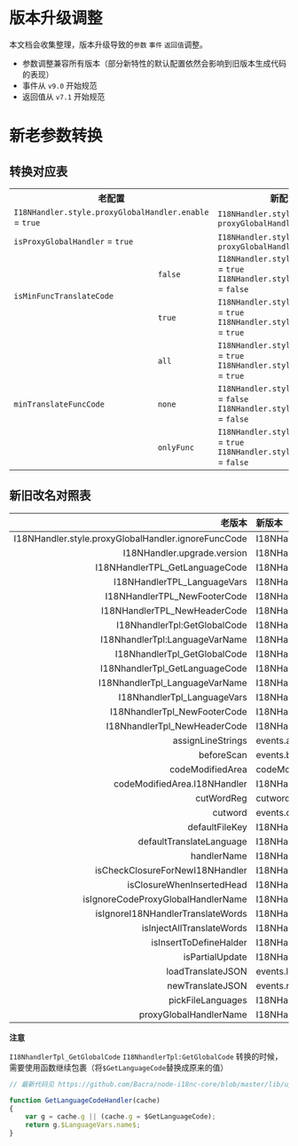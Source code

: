 版本升级调整
==========

本文档会收集整理，版本升级导致的`参数` `事件` `返回值`调整。

 * 参数调整兼容所有版本（部分新特性的默认配置依然会影响到旧版本生成代码的表现）
 * 事件从 `v9.0` 开始规范
 * 返回值从 `v7.1` 开始规范

# 新老参数转换


## 转换对应表

<table>
	<tr>
		<th colspan="2">老配置</th>
		<th>新配置</th>
	</tr>
	<tr><td colspan="2"><code>I18NHandler.style.proxyGlobalHandler.enable</code> = <code>true</code></td><td><code>I18NHandler.style.codeStyle</code> = <code>proxyGlobalHandler</code></td></tr>
	<tr><td colspan="2"><code>isProxyGlobalHandler</code> = <code>true</code></td><td><code>I18NHandler.style.codeStyle</code> = <code>proxyGlobalHandler</code></td></tr>
	<tr><td rowspan="2"><code>isMinFuncTranslateCode</code></td><td><code>false</code></td><td><code>I18NHandler.style.minFuncCode</code> = <code>true</code><br/><code>I18NHandler.style.minFuncJSON</code> = <code>false</code></td></tr>
	<tr><td><code>true</code></td><td><code>I18NHandler.style.minFuncCode</code> = <code>true</code><br/><code>I18NHandler.style.minFuncJSON</code> = <code>true</code></td></tr>
	<tr><td rowspan="3"><code>minTranslateFuncCode</code></td><td><code>all</code></td><td><code>I18NHandler.style.minFuncCode</code> = <code>true</code><br/><code>I18NHandler.style.minFuncJSON</code> = <code>true</code></td></tr>
	<tr><td><code>none</code></td><td><code>I18NHandler.style.minFuncCode</code> = <code>false</code><br/><code>I18NHandler.style.minFuncJSON</code> = <code>false</code></td></tr>
	<tr><td><code>onlyFunc</code></td><td><code>I18NHandler.style.minFuncCode</code> = <code>true</code><br/><code>I18NHandler.style.minFuncJSON</code> = <code>false</code></td></tr>
</table>


## 新旧改名对照表

|                                              老版本 | 新版本                                                  |
|----------------------------------------------------:|:--------------------------------------------------------|
| I18NHandler.style.proxyGlobalHandler.ignoreFuncCode | I18NHandler.style.proxyGlobalHandler.ignoreFuncCodeName |
|                         I18NHandler.upgrade.version | I18NHandler.upgrade.checkVersion                        |
|                      I18NHandlerTPL_GetLanguageCode | I18NHandler.tpl.getLanguageCode                         |
|                         I18NHandlerTPL_LanguageVars | I18NHandler.tpl.languageVars                            |
|                        I18NHandlerTPL_NewFooterCode | I18NHandler.tpl.newFooterCode                           |
|                        I18NHandlerTPL_NewHeaderCode | I18NHandler.tpl.newHeaderCode                           |
|                        I18NhandlerTpl:GetGlobalCode | I18NHandler.tpl.getLanguageCode                         |
|                      I18NhandlerTpl:LanguageVarName | I18NHandler.tpl.languageVars.name                       |
|                        I18NhandlerTpl_GetGlobalCode | I18NHandler.tpl.getLanguageCode                         |
|                      I18NhandlerTpl_GetLanguageCode | I18NHandler.tpl.getLanguageCode                         |
|                      I18NhandlerTpl_LanguageVarName | I18NHandler.tpl.languageVars.name                       |
|                         I18NhandlerTpl_LanguageVars | I18NHandler.tpl.languageVars                            |
|                        I18NhandlerTpl_NewFooterCode | I18NHandler.tpl.newFooterCode                           |
|                        I18NhandlerTpl_NewHeaderCode | I18NHandler.tpl.newHeaderCode                           |
|                                   assignLineStrings | events.assignLineStrings                                |
|                                          beforeScan | events.beforeScan                                       |
|                                    codeModifiedArea | codeModifyItems                                         |
|                        codeModifiedArea.I18NHandler | I18NHandler.upgrade.enable                              |
|                                          cutWordReg | cutwordReg                                              |
|                                             cutword | events.cutword                                          |
|                                      defaultFileKey | I18NHandler.data.defaultFileKey                         |
|                            defaultTranslateLanguage | I18NHandler.data.defaultLanguage                        |
|                                         handlerName | I18NHandlerName                                         |
|                     isCheckClosureForNewI18NHandler | I18NHandler.insert.checkClosure                         |
|                           isClosureWhenInsertedHead | I18NHandler.insert.checkClosure                         |
|                  isIgnoreCodeProxyGlobalHandlerName | I18NHandler.style.proxyGlobalHandler.ignoreFuncCodeName |
|                   isIgnoreI18NHandlerTranslateWords | I18NHandler.data.ignoreFuncWords                        |
|                           isInjectAllTranslateWords | I18NHandler.style.comment4nowords                       |
|                              isInsertToDefineHalder | I18NHandler.insert.priorityDefineHalder                 |
|                                     isPartialUpdate | I18NHandler.upgrade.partial                             |
|                                   loadTranslateJSON | events.loadTranslateJSON                                |
|                                    newTranslateJSON | events.newTranslateJSON                                 |
|                                   pickFileLanguages | I18NHandler.data.onlyTheseLanguages                     |
|                              proxyGlobalHandlerName | I18NHandler.style.proxyGlobalHandler.name               |

**注意**

`I18NhandlerTpl_GetGlobalCode` `I18NhandlerTpl:GetGlobalCode` 转换的时候，
需要使用函数继续包裹（将`$GetLanguageCode`替换成原来的值）

```javascript
// 最新代码见 https://github.com/Bacra/node-i18nc-core/blob/master/lib/upgrade/tpl/depd_getlanguagecode_handler.js

function GetLanguageCodeHandler(cache)
{
	var g = cache.g || (cache.g = $GetLanguageCode);
	return g.$LanguageVars.name$;
}
```

